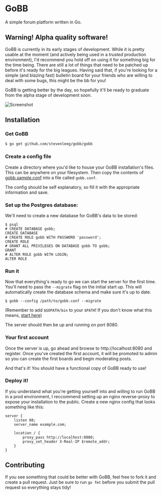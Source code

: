 # GoBB
A simple forum platform written in Go. 

## Warning! Alpha quality software!
GoBB is currently in its early stages of development. While it is pretty usable at the moment (and actively being used in a *trusted* production environment), I'd recommend you hold off on using it for something big for the time being. There are still a lot of things that need to be patched up before it's ready for the big leagues. Having said that, if you're looking for a simple (and blazing fast) bulletin board for your friends who are willing to deal with some bugs, this might be the bb for you!

GoBB is getting better by the day, so hopefully it'll be ready to graduate from the alpha stage of development soon.

![Screenshot](http://imgur.com/JFSzskx.png)

## Installation

### Get GoBB
````sh
$ go get github.com/stevenleeg/gobb/gobb
````

### Create a config file
Create a directory where you'd like to house your GoBB installation's files. This can be anywhere on your filesystem. Then copy the contents of [gobb.sample.conf](https://github.com/stevenleeg/gobb/blob/master/gobb/gobb.sample.conf) into a file called `gobb.conf`.

The config should be self explanatory, so fill it with the appropriate information and save.

### Set up the Postgres database:
We'll need to create a new database for GoBB's data to be stored:

```
$ psql
# CREATE DATABASE gobb;
CREATE DATABASE
# CREATE ROLE gobb WITH PASSWORD 'password';
CREATE ROLE
# GRANT ALL PRIVILEGES ON DATABASE gobb TO gobb;
GRANT
# ALTER ROLE gobb WITH LOGIN;
ALTER ROLE
```

### Run it
Now that everything's ready to go we can start the server for the first time. You'll need to pass the `--migrate` flag on the initial start up. This will automatically create the database schema and make sure it's up to date. 

```
$ gobb --config /path/to/gobb.conf --migrate
```

(Remember to add `$GOPATH/bin` to your `$PATH`! If you don't know what this means, [start here](http://askubuntu.com/questions/60218/how-to-add-a-directory-to-my-path))

The server should then be up and running on port 8080.

### Your first account
Once the server is up, go ahead and browse to http://localhost:8080 and register. Once you've created the first account, it will be promoted to admin so you can create the first boards and begin moderating posts.

And that's it! You should have a functional copy of GoBB ready to use!

### Deploy it!
If you understand what you're getting yourself into and willing to run GoBB in a prod environment, I reccommend setting up an nginx reverse-proxy to expose your installation to the public. Create a new nginx config that looks something like this:

```Nginx
server {
    listen 80;
    server_name example.com;

    location / {
        proxy_pass http://localhost:8080;
        proxy_set_header X-Real-IP $remote_addr;
    }
}
```

## Contributing
If you see something that could be better with GoBB, feel free to fork it and create a pull request. Just be sure to run `go fmt` before you submit the pull request so everything stays tidy!
